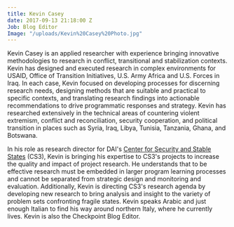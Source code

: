 ```yaml
---
title: Kevin Casey
date: 2017-09-13 21:18:00 Z
Job: Blog Editor
Image: "/uploads/Kevin%20Casey%20Photo.jpg"
---
```


Kevin Casey is an applied researcher with experience bringing innovative methodologies to research in conflict, transitional and stabilization contexts. Kevin has designed and executed research in complex environments for USAID, Office of Transition Initiatives, U.S. Army Africa and U.S. Forces in Iraq. In each case, Kevin focused on developing processes for discerning research needs, designing methods that are suitable and practical to specific contexts, and translating research findings into actionable recommendations to drive programmatic responses and strategy. Kevin has researched extensively in the technical areas of countering violent extremism, conflict and reconciliation, security cooperation, and political transition in places such as Syria, Iraq, Libya, Tunisia, Tanzania, Ghana, and Botswana.

<!--more-->

In his role as research director for DAI's [Center for Security and Stable States](https://www.dai.com/our-work/solutions/fragile-states) (CS3), Kevin is bringing his expertise to CS3's projects to increase the quality and impact of project research. He understands that to be effective research must be embedded in larger program learning processes and cannot be separated from strategic design and monitoring and evaluation. Additionally, Kevin is directing CS3's research agenda by developing new research to bring analysis and insight to the variety of problem sets confronting fragile states. Kevin speaks Arabic and just enough Italian to find his way around northern Italy, where he currently lives. Kevin is also the Checkpoint Blog Editor.